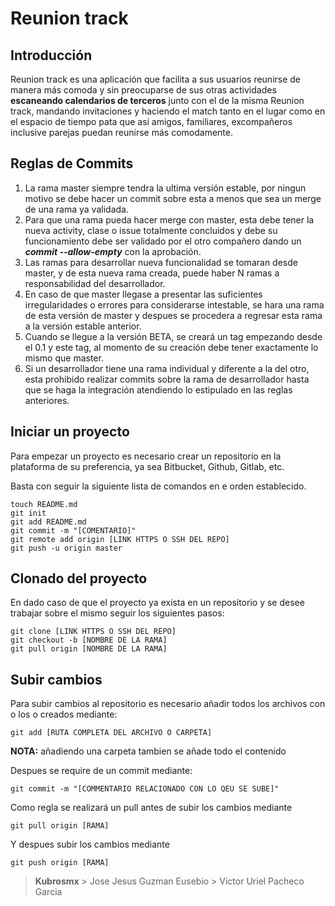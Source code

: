 # Reunion track

Introducción
-------
Reunion track es una aplicación que facilita a sus usuarios reunirse de manera más comoda y sin preocuparse de sus otras actividades **escaneando calendarios de terceros** junto con el de la misma Reunion track, mandando invitaciones y haciendo el match tanto en el lugar como en el espacio de tiempo pata que así amigos, familiares, excompañeros inclusive parejas puedan reunirse más comodamente.

Reglas de Commits
-------

 1. La rama master siempre tendra la ultima versión estable, por ningun motivo se debe hacer un commit sobre esta a menos que sea un merge de una rama ya validada.
 2. Para que una rama pueda hacer merge con master, esta debe tener la nueva activity, clase o issue totalmente concluidos y debe su funcionamiento debe ser validado por el otro compañero dando un ***commit --allow-empty*** con la aprobación.
 3. Las ramas para desarrollar nueva funcionalidad se tomaran desde master, y de esta nueva rama creada, puede haber N ramas a responsabilidad del desarrollador.
 4. En caso de que master llegase a presentar las suficientes irregularidades o errores para considerarse intestable, se hara una rama de esta versión de master y despues se procedera a regresar esta rama a la versión estable anterior.
 5. Cuando se llegue a la versión BETA,  se creará un tag empezando desde el 0.1 y este tag, al momento de su creación debe tener exactamente lo mismo que master.
 6. Si un desarrollador tiene una rama individual y diferente a la del otro, esta prohibido realizar commits sobre la rama de desarrollador hasta que se haga la integración atendiendo lo estipulado en las reglas anteriores.
 
Iniciar un proyecto 
-------
Para empezar un proyecto es necesario crear un repositorio en la plataforma de su preferencia, ya sea Bitbucket, Github, Gitlab, etc.

Basta con seguir la siguiente lista de comandos en e orden establecido.

    touch README.md
    git init
    git add README.md
    git commit -m "[COMENTARIO]"
    git remote add origin [LINK HTTPS O SSH DEL REPO]
    git push -u origin master

Clonado del proyecto
-----

En dado caso de que el proyecto ya exista en un repositorio y se desee trabajar sobre el mismo seguir los siguientes pasos:

    git clone [LINK HTTPS O SSH DEL REPO]
    git checkout -b [NOMBRE DE LA RAMA]
    git pull origin [NOMBRE DE LA RAMA]

Subir cambios
------

Para subir cambios al repositorio es necesario añadir todos los archivos con o los o creados mediante:

    git add [RUTA COMPLETA DEL ARCHIVO O CARPETA]
**NOTA:** añadiendo una carpeta tambien se añade todo el contenido

Despues se require de un commit mediante:

    git commit -m "[COMMENTARIO RELACIONADO CON LO QEU SE SUBE]"

Como regla se realizará un pull antes de subir los cambios mediante

    git pull origin [RAMA]

Y despues subir los cambios mediante

    git push origin [RAMA]

> **Kubrosmx**
	> Jose Jesus Guzman Eusebio
	> Victor Uriel Pacheco Garcia
